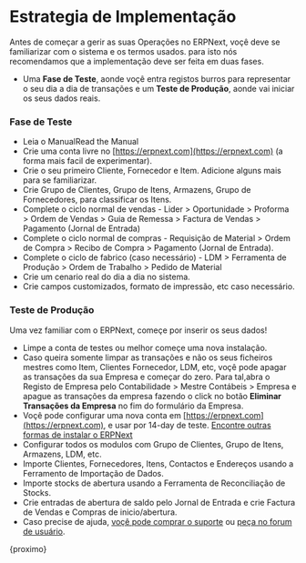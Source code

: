 <!-- add-breadcrumbs -->
# Estrategia de Implementação

Antes de começar a gerir as suas Operações no ERPNext, voçê deve se familiarizar
com o sistema e os termos usados. para isto nós recomendamos que a
implementação deve ser feita em duas fases.

  * Uma **Fase de Teste**, aonde voçê entra registos burros para representar o seu dia a dia de transações e um **Teste de Produção**, aonde vai iniciar os seus dados reais.

### Fase de Teste

  * Leia o ManualRead the Manual
  * Crie uma conta livre no [https://erpnext.com](https://erpnext.com) (a forma mais facil de experimentar).
  * Crie o seu primeiro Cliente, Fornecedor e Item. Adicione alguns mais para se familiarizar.
  * Crie Grupo de Clientes, Grupo de Itens, Armazens, Grupo de Fornecedores, para classificar os Itens.
  * Complete o ciclo normal de vendas - Lider > Oportunidade > Proforma > Ordem de Vendas > Guia de Remessa > Factura de Vendas > Pagamento (Jornal de Entrada)
  * Complete o ciclo normal de compras - Requisição de Material > Ordem de Compra > Recibo de Compra > Pagamento (Jornal de Entrada).
  * Complete o ciclo de fabrico (caso necessário) - LDM > Ferramenta de Produção > Ordem de Trabalho > Pedido de Material
  * Crie um cenario real do dia a dia no sistema.
  * Crie campos customizados, formato de impressão, etc caso necessário.

### Teste de Produção

Uma vez familiar com o ERPNext, começe por inserir os seus dados!

  * Limpe a conta de testes ou melhor começe uma nova instalação.
  * Caso queira somente limpar as transações e não os seus ficheiros mestres como Item, Clientes Fornecedor, LDM, etc, voçê pode apagar as transações da sua Empresa e começar do zero. Para tal,abra o Registo de Empresa pelo Contabilidade > Mestre Contábeis > Empresa e apague as transações da empresa fazendo o click no botão **Eliminar Transações da Empresa** no fim do formulário da Empresa.
  * Voçê pode configurar uma nova conta em [https://erpnext.com](https://erpnext.com), e usar por 14-day de teste. [Encontre outras formas de instalar o ERPNext](iniciando-com-erpnext)
  * Configurar todos os modulos com Grupo de Clientes, Grupo de Itens, Armazens, LDM, etc.
  * Importe Clientes, Fornecedores, Itens, Contactos e Endereços usando a Ferramento de Importação de Dados.
  * Importe stocks de abertura usando a Ferramenta de Reconciliação de Stocks.
  * Crie entradas de abertura de saldo pelo Jornal de Entrada e crie Factura de Vendas e Compras de inicio/abertura.
  * Caso precise de ajuda, [voçê pode comprar o suporte](https://erpnext.com/pricing) ou [peça no forum de usuário](https://discuss.erpnext.com).

{proximo}
